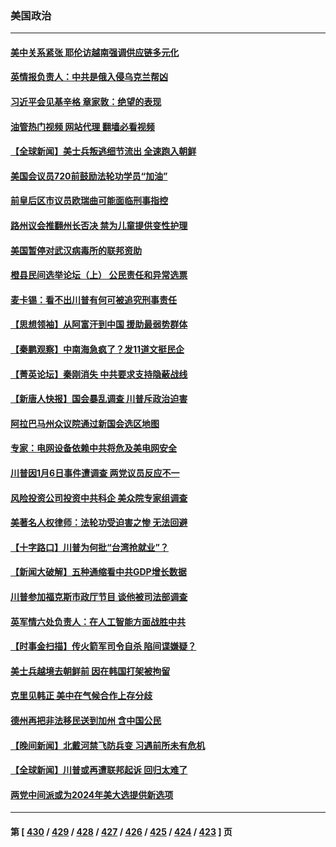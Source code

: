 ### 美国政治
---
#### [美中关系紧张 耶伦访越南强调供应链多元化](../../pages/ncid1078159/n14038708.md?07210445) 
#### [英情报负责人：中共是俄入侵乌克兰帮凶](../../pages/ncid1078159/n14038665.md?07210445) 
#### [习近平会见基辛格 章家敦：绝望的表现](../../pages/ncid1078159/n14038604.md?07210445) 
#### [油管热门视频 网站代理 翻墙必看视频](http://138.2.39.72:81/youtube.html?epic-marker?07210445)
#### [【全球新闻】美士兵叛逃细节流出 全速跑入朝鲜](../../pages/ncid1078159/n14038420.md?07210445) 
#### [美国会议员720前鼓励法轮功学员“加油”](../../pages/ncid1078159/n14037844.md?07210445) 
#### [前皇后区市议员欧瑞曲可能面临刑事指控](../../pages/ncid1078159/n14038195.md?07210445) 
#### [路州议会推翻州长否决 禁为儿童提供变性护理](../../pages/ncid1078159/n14038099.md?07210445) 
#### [美国暂停对武汉病毒所的联邦资助](../../pages/ncid1078159/n14037988.md?07210445) 
#### [橙县民间选举论坛（上） 公民责任和异常选票](../../pages/ncid1078159/n14038095.md?07210445) 
#### [麦卡锡：看不出川普有何可被追究刑事责任](../../pages/ncid1078159/n14038014.md?07210445) 
#### [【思想领袖】从阿富汗到中国 援助最弱势群体](../../pages/ncid1078159/n14011884.md?07210445) 
#### [【秦鹏观察】中南海急疯了？发11道文挺民企](../../pages/ncid1078159/n14038013.md?07210445) 
#### [【菁英论坛】秦刚消失 中共要求支持隐蔽战线](../../pages/ncid1078159/n14037978.md?07210445) 
#### [【新唐人快报】国会暴乱调查 川普斥政治迫害](../../pages/ncid1078159/n14037991.md?07210445) 
#### [阿拉巴马州众议院通过新国会选区地图](../../pages/ncid1078159/n14038020.md?07210445) 
#### [专家：电网设备依赖中共将危及美电网安全](../../pages/ncid1078159/n14037969.md?07210445) 
#### [川普因1月6日事件遭调查 两党议员反应不一](../../pages/ncid1078159/n14037899.md?07210445) 
#### [风险投资公司投资中共科企 美众院专家组调查](../../pages/ncid1078159/n14037907.md?07210445) 
#### [美著名人权律师：法轮功受迫害之惨 无法回避](../../pages/ncid1078159/n14037769.md?07210445) 
#### [【十字路口】川普为何批“台湾抢就业”？](../../pages/ncid1078159/n14037749.md?07210445) 
#### [【新闻大破解】五种通缩看中共GDP增长数据](../../pages/ncid1078159/n14037746.md?07210445) 
#### [川普参加福克斯市政厅节目 谈他被司法部调查](../../pages/ncid1078159/n14037765.md?07210445) 
#### [英军情六处负责人：在人工智能方面战胜中共](../../pages/ncid1078159/n14037838.md?07210445) 
#### [【时事金扫描】传火箭军司令自杀 陷间谍嫌疑？](../../pages/ncid1078159/n14037711.md?07210445) 
#### [美士兵越境去朝鲜前 因在韩国打架被拘留](../../pages/ncid1078159/n14037705.md?07210445) 
#### [克里见韩正 美中在气候合作上存分歧](../../pages/ncid1078159/n14037762.md?07210445) 
#### [德州再把非法移民送到加州 含中国公民](../../pages/ncid1078159/n14037706.md?07210445) 
#### [【晚间新闻】北戴河禁飞防兵变 习遇前所未有危机](../../pages/ncid1078159/n14037467.md?07210445) 
#### [【全球新闻】川普或再遭联邦起诉 回归太难了](../../pages/ncid1078159/n14037468.md?07210445) 
#### [两党中间派或为2024年美大选提供新选项](../../pages/ncid1078159/n14036964.md?07210445) 

---
#### 第 [ [430](./430.md?07210445) / [429](./429.md?07210445) / [428](./428.md?07210445) / [427](./427.md?07210445) / [426](./426.md?07210445) / [425](./425.md?07210445) / [424](./424.md?07210445) / [423](./423.md?07210445) ] 页
